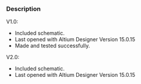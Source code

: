 ### Description

V1.0:
- Included schematic.
- Last opened with Altium Designer Version 15.0.15
- Made and tested successfully.

V2.0:
- Included schematic.
- Last opened with Altium Designer Version 15.0.15


